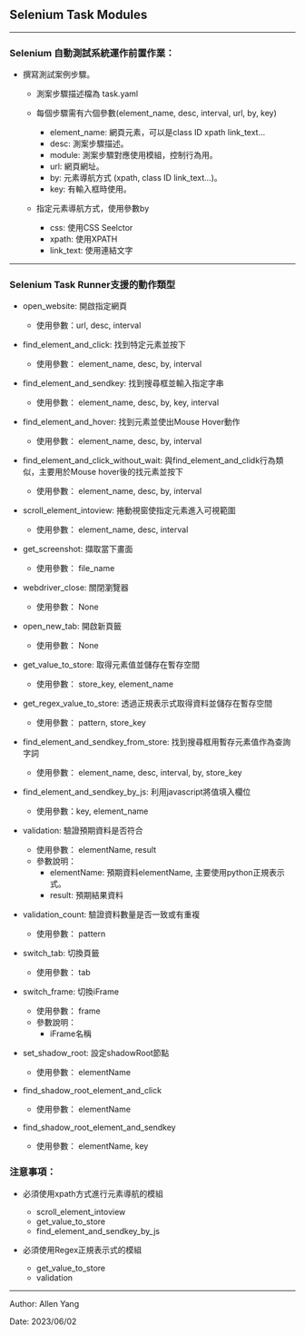 ## Selenium Task Modules

* * *

### Selenium 自動測試系統運作前置作業：

* 撰寫測試案例步驟。

    * 測案步驟描述檔為 task.yaml

    * 每個步驟需有六個參數(element_name, desc, interval, url, by, key)

        * element\_name: 網頁元素，可以是class ID xpath link_text...
        * desc: 測案步驟描述。
        * module: 測案步驟對應使用模組，控制行為用。
        * url: 網頁網址。
        * by: 元素導航方式 (xpath, class ID link\_text...)。
        * key: 有輸入框時使用。

    * 指定元素導航方式，使用參數by
        
        * css: 使用CSS Seelctor
        * xpath: 使用XPATH
        * link_text: 使用連結文字

* * *

### Selenium Task Runner支援的動作類型

* open_website: 開啟指定網頁

    * 使用參數：url, desc, interval

* find\_element\_and\_click: 找到特定元素並按下

    * 使用參數： element\_name, desc, by, interval

* find\_element\_and\_sendkey: 找到搜尋框並輸入指定字串

    * 使用參數： element\_name, desc, by, key, interval

* find\_element\_and\_hover: 找到元素並使出Mouse Hover動作

    * 使用參數： element\_name, desc, by, interval

* find\_element\_and\_click\_without\_wait: 與find\_element\_and\_clidk行為類似，主要用於Mouse hover後的找元素並按下

    * 使用參數： element\_name, desc, by, interval

* scroll\_element\_intoview: 捲動視窗使指定元素進入可視範圍

    * 使用參數： element\_name, desc, interval

* get\_screenshot: 擷取當下畫面

    * 使用參數： file_name

* webdriver\_close: 關閉瀏覽器
    * 使用參數： None

* open\_new\_tab: 開啟新頁籤
    * 使用參數： None

* get\_value\_to\_store: 取得元素值並儲存在暫存空間
    * 使用參數： store\_key, element\_name

* get\_regex\_value\_to\_store: 透過正規表示式取得資料並儲存在暫存空間
    * 使用參數： pattern, store_key

* find\_element\_and\_sendkey\_from\_store: 找到搜尋框用暫存元素值作為查詢字詞
    * 使用參數： element\_name, desc, interval, by, store\_key 

* find\_element\_and\_sendkey\_by\_js: 利用javascript將值填入欄位
    * 使用參數：key, element_name 

* validation: 驗證預期資料是否符合
    * 使用參數： elementName, result
    * 參數說明：
         * elementName: 預期資料elementName, 主要使用python正規表示式。
         * result: 預期結果資料 

* validation_count: 驗證資料數量是否一致或有重複
    * 使用參數： pattern

* switch\_tab: 切換頁籤
    * 使用參數： tab

* switch\_frame: 切換iFrame
    * 使用參數： frame
    * 參數說明：
        * iFrame名稱

* set\_shadow\_root: 設定shadowRoot節點
    * 使用參數： elementName

* find_shadow_root_element_and_click
    * 使用參數： elementName

* find_shadow_root_element_and_sendkey
    * 使用參數： elementName, key

### 注意事項：

* 必須使用xpath方式進行元素導航的模組

    * scroll\_element\_intoview
    * get\_value\_to\_store
    * find\_element\_and\_sendkey\_by\_js


* 必須使用Regex正規表示式的模組

    * get\_value\_to\_store
    * validation 

* * *

Author: Allen Yang

Date: 2023/06/02